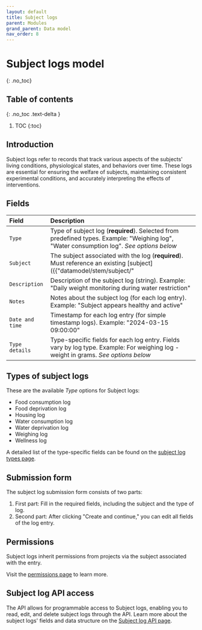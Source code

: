 ```yaml
---
layout: default
title: Subject logs
parent: Modules
grand_parent: Data model
nav_order: 8
---
```


# Subject logs model
{: .no_toc}

## Table of contents
{: .no_toc .text-delta }

1. TOC
{:toc}

## Introduction

Subject logs refer to records that track various aspects of the subjects' living conditions, physiological states, and behaviors over time. These logs are essential for ensuring the welfare of subjects, maintaining consistent experimental conditions, and accurately interpreting the effects of interventions.

## Fields

| Field | Description |
|:------|:------------|
| `Type` | Type of subject log (**required**). Selected from predefined types. Example: "Weighing log", "Water consumption log". *See options below* |
| `Subject` | The subject associated with the log (**required**). Must reference an existing [subject]({{"datamodel/stem/subject/"|absolute_url}}). Example: "Mouse_01" |
| `Description` | Description of the subject log (string). Example: "Daily weight monitoring during water restriction" |
| `Notes` | Notes about the subject log (for each log entry). Example: "Subject appears healthy and active" |
| `Date and time` | Timestamp for each log entry (for simple timestamp logs). Example: "2024-03-15 09:00:00" |
| `Type details` | Type-specific fields for each log entry. Fields vary by log type. Example: For weighing log - weight in grams. *See options below* |

## Types of subject logs

These are the available *Type* options for Subject logs:

- Food consumption log
- Food deprivation log
- Housing log
- Water consumption log
- Water deprivation log
- Weighing log
- Wellness log

A detailed list of the type-specific fields can be found on the [subject log types page]({{"datamodel/schemas/subject_logs/"|absolute_url}}).

## Submission form

The subject log submission form consists of two parts:
1. First part: Fill in the required fields, including the subject and the type of log.
2. Second part: After clicking "Create and continue," you can edit all fields of the log entry.

## Permissions

Subject logs inherit permissions from projects via the subject associated with the entry.

Visit the [permissions page]({{"datamodel/permission/"|absolute_url}}) to learn more. 

## Subject log API access

The API allows for programmable access to Subject logs, enabling you to read, edit, and delete subject logs through the API. Learn more about the subject logs' fields and data structure on the [Subject log API page]({{"api/modules/subjectlog/"|absolute_url}}).